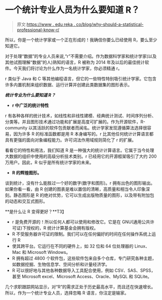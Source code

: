 # 一个统计专业人员为什么要知道 R？

> 原文:[https://www . edu reka . co/blog/why-should-a-statistical-professional-know-r/](https://www.edureka.co/blog/why-should-a-statistical-professional-know-r/)

所以，你是一个统计学家或一个正在形成的！我确信你要么已经使用 R，要么至少知道它。

对于处理“数据”的专业人员来说,“r”不需要介绍。作为数据科学家和统计学家(以及其他试图理解“数据”的人)熟知的语言，R 被称为 2014 年及以后的最佳统计软件。今天我们将讨论为什么作为一名统计学家，你必须精通 r。

r 类似于 Java 和 C 等其他编程语言，但它的一些特性特别吸引统计学家。它包含许多内置机制来组织数据、运行计算并创建此类数据集的图形表示。

***统计专业为什么要知道 R？***

*   **r 中广泛的统计特性**

r 有各种各样的统计技术，如线性和非线性建模、经典统计测试、时间序列分析、分类等。并且图形技术通过功能和扩展是高度可扩展的。作为开源软件，R-community 以其活跃的软件包贡献者而闻名。统计学家发现遵循算法选择很容易，因为许多 R 的标准函数都是用 R 本身编写的。r 比其他任何统计计算语言都具有更强的面向对象编程能力。许可词法作用域规则简化了 r 的扩展。

看看它的特性和用法，我们知道 R 是一种强大的统计计算语言。它属于当今处理大数据的组织中使用的高级分析技术类别。r 已经用它的开源框架吸引了大约 200 万用户。因此，R 似乎是所有统计学家的未来。

*   **R 的辉煌图形。**

谈到统计，没有什么能胜过一个好的数字(数字和图形)。r 拥有出色的图形输出。如果你看一看，由 R 创建的图表是难以置信的清晰，高质量和相当令人印象深刻。静态图形是 R 的绝对优势，它可以生成出版物质量的图形，以及带有附加包的动态和交互式图形。

**是什么让 R 变得更好？**T3】

*   r 是免费开源的！所以任何人都可以使用和修改它。它是在 GNU(通用公共许可证)下授权的，R 统计计算基金会拥有版权。
*   R 不受服务器许可证的限制。我们可以在任何偏好的时间在任何操作系统上运行 R
*   使其跨平台。它运行在不同的硬件上，如 32 位和 64 位处理器的 Linux、Mac 和 Microsoft Windows。
*   R 拥有超过 4800 个软件包，这些软件包来自多个仓库，专门研究各种主题，如数据挖掘、生物信息学、空间分析和计量经济学。
*   R 可以很好地与其他各种数据导入工具配合使用，例如 CSV、SAS、SPSS，甚至 Microsoft excel、Microsoft Access、Oracle、MySQL 和 SQLite。

几个求职跟踪网站显示，对“R”的需求正处于历史最高水平，而且还在快速增长。所以，作为一个统计专业人员，选择忽略 R 语言，你注定是输家。